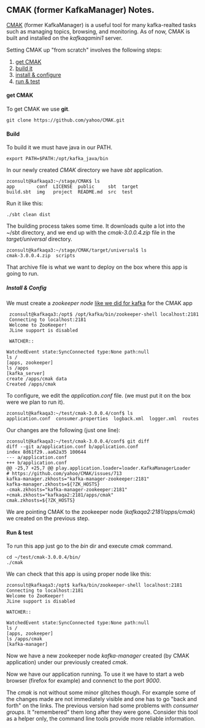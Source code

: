 ## CMAK (former KafkaManager) Notes.

[CMAK](https://github.com/yahoo/CMAK) (former KafkaManager) is a useful tool for many kafka-realted tasks such as managing topics, browsing, and monitoring. As of now, CMAK is built and installed on the _kafkaqamini1_ server.

Setting CMAK up "from scratch" involves the following steps:

1.  [get CMAK](#cmak_flink_one) 
2.  [build it](#cmak_flink_two) 
3.  [install & configure](#cmak_flink_three)
4.  [run & test](#cmak_flink_fore)

#### get CMAK  <a name="cmak_flink_one"/>

To get CMAK we use **git**.

    git clone https://github.com/yahoo/CMAK.git

#### Build <a name="cmak_flink_two"/>

To build it we must have java in our PATH.

    export PATH=$PATH:/opt/kafka_java/bin

In our newly created _CMAK_ directory we have _sbt_ application.

    zconsult@kafkaqa3:~/stage/CMAK$ ls
    app        conf  LICENSE  public     sbt  target
    build.sbt  img   project  README.md  src  test

Run it like this:
         
    ./sbt clean dist

The building process takes some time. It downloads quite a lot into the ~/sbt directory, and we end up with the _cmak-3.0.0.4.zip_ file in the _target/universal_ directory.

    zconsult@kafkaqa3:~/stage/CMAK/target/universal$ ls
    cmak-3.0.0.4.zip  scripts

That archive file is what we want to deploy on the box where this app is going to run.

##### Install & Config <a name="cmak_flink_three"/>

We must create a _zookeeper node_ [like we did for kafka](./zookeeper_node_for_kafka.md) for the CMAK app

     zconsult@kafkaqa3:/opt$ /opt/kafka/bin/zookeeper-shell localhost:2181 
     Connecting to localhost:2181
     Welcome to ZooKeeper!
     JLine support is disabled

     WATCHER::

    WatchedEvent state:SyncConnected type:None path:null
    ls /
    [apps, zookeeper]
    ls /apps
    [kafka_server]
    create /apps/cmak data
    Created /apps/cmak

To configure, we edit the _application.conf_ file. (we must put it on the box were we plan to run it).
     
    zconsult@kafkaqa3:~/test/cmak-3.0.0.4/conf$ ls
    application.conf  consumer.properties  logback.xml  logger.xml  routes

Our changes are the following (just one line):
    
    zconsult@kafkaqa3:~/test/cmak-3.0.0.4/conf$ git diff
    diff --git a/application.conf b/application.conf
    index 8d61f29..aa62a35 100644
    --- a/application.conf
    +++ b/application.conf
    @@ -25,7 +25,7 @@ play.application.loader=loader.KafkaManagerLoader
    # https://github.com/yahoo/CMAK/issues/713
    kafka-manager.zkhosts="kafka-manager-zookeeper:2181"
    kafka-manager.zkhosts=${?ZK_HOSTS}
    -cmak.zkhosts="kafka-manager-zookeeper:2181"
    +cmak.zkhosts="kafkaqa2:2181/apps/cmak"
    cmak.zkhosts=${?ZK_HOSTS}

We are pointing CMAK to the zookeeper node (_kafkaqa2:2181/apps/cmak_) we created on the previous step.

#### Run & test <a name="cmak_flink_fore"/>

To run this app just go to the _bin_ dir and execute _cmak_ command.
 
    cd ~/test/cmak-3.0.0.4/bin/
    ./cmak

We can check that this app is using proper node like this:

    zconsult@kafkaqa3:/opt$ kafka/bin/zookeeper-shell localhost:2181
    Connecting to localhost:2181
    Welcome to ZooKeeper!
    JLine support is disabled

    WATCHER::

    WatchedEvent state:SyncConnected type:None path:null
    ls /
    [apps, zookeeper]
    ls /apps/cmak
    [kafka-manager]

Now we have a new zookeeper node _kafka-manager_ created (by CMAK application) under our previously created _cmak_.

Now we have our application running. To use it we have to start a web browser (firefox for example) and connenct to the port _9000_.

The _cmak_ is not without some minor glitches though. For example some of the changes made are not immediately visible and one has to go "back and forth" on the links. The previous version had some problems with _consumer groups_. It "remembered" them long after they were gone. Consider this tool as a helper only, the command line tools provide more reliable information.

